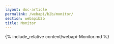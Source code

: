 ```yaml
---
layout: doc-article
permalink: /webapi/b2b/monitor/
section: webapib2b
title: Monitor
---
```

{% include_relative content/webapi-Monitor.md %}